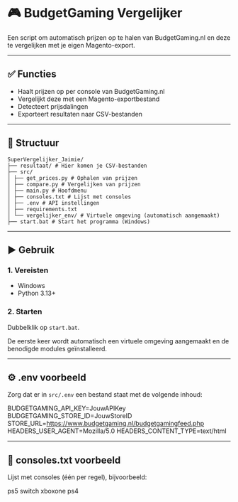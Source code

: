 # 🎮 BudgetGaming Vergelijker

Een script om automatisch prijzen op te halen van BudgetGaming.nl en deze te vergelijken met je eigen Magento-export.

---

## ✅ Functies

* Haalt prijzen op per console van BudgetGaming.nl
* Vergelijkt deze met een Magento-exportbestand
* Detecteert prijsdalingen
* Exporteert resultaten naar CSV-bestanden

---

## 📁 Structuur

```
SuperVergelijker_Jaimie/
├── resultaat/ # Hier komen je CSV-bestanden
├── src/
│ ├── get_prices.py # Ophalen van prijzen
│ ├── compare.py # Vergelijken van prijzen
│ ├── main.py # Hoofdmenu
│ ├── consoles.txt # Lijst met consoles
│ ├── .env # API instellingen
│ ├── requirements.txt
│ └── vergelijker_env/ # Virtuele omgeving (automatisch aangemaakt)
├── start.bat # Start het programma (Windows)
```

---

## ▶️ Gebruik

### 1. Vereisten

* Windows
* Python 3.13+

### 2. Starten

Dubbelklik op `start.bat`.

De eerste keer wordt automatisch een virtuele omgeving aangemaakt en de benodigde modules geïnstalleerd.

---

## ⚙️ .env voorbeeld

Zorg dat er in `src/.env` een bestand staat met de volgende inhoud:

BUDGETGAMING_API_KEY=JouwAPIKey
BUDGETGAMING_STORE_ID=JouwStoreID
STORE_URL=https://www.budgetgaming.nl/budgetgamingfeed.php
HEADERS_USER_AGENT=Mozilla/5.0
HEADERS_CONTENT_TYPE=text/html


---

## 📌 consoles.txt voorbeeld

Lijst met consoles (één per regel), bijvoorbeeld:

ps5
switch
xboxone
ps4